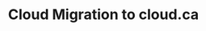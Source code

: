 ---
title: Cloud Migration to cloud.ca
ExternalLink: https://cdn2.hubspot.net/hubfs/732832/CloudOps_CS_Cloud%20Migration_Insurance%20Insight_cloud.ca.pdf
resources:
- name: "thumbnail"
  src: "insurance_insight.png"
---